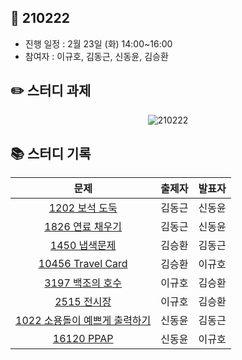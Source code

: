 ## 📅 210222
- 진행 일정 : 2월 23일 (화) 14:00~16:00
- 참여자 : 이규호, 김동근, 신동윤, 김승환


## ✏️ 스터디 과제
 <p align="center">
  <img src="https://user-images.githubusercontent.com/12527673/108474902-58e4fd00-72d3-11eb-906f-565bbfc7719c.png" alt="210222"/>
</p> 



## 📚 스터디 기록

|           문제            |               출제자          |    발표자    |
| :-----------------------: | :-------------------------------: | :---------------: |
| [1202 보석 도둑](https://www.acmicpc.net/problem/1202) | 김동근 | 신동윤 |
| [1826 연료 채우기](https://www.acmicpc.net/problem/1826) | 김동근 | 신동윤 |
| [1450 냅색문제](https://www.acmicpc.net/problem/1450) | 김승환 | 김동근 |
| [10456 Travel Card](https://www.acmicpc.net/problem/10456) | 김승환 | 이규호 |
| [3197 백조의 호수](https://www.acmicpc.net/problem/3197) | 이규호 | 김승환 |
| [2515 전시장](https://www.acmicpc.net/problem/2515) | 이규호 | 김승환 |
| [1022 소용돌이 예쁘게 출력하기](https://www.acmicpc.net/problem/1022) | 신동윤 | 김동근 |
| [16120 PPAP](https://www.acmicpc.net/problem/16120) | 신동윤 | 이규호 |
